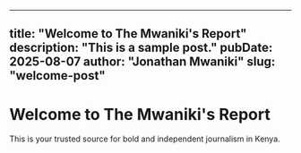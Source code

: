 
---
title: "Welcome to The Mwaniki's Report"
description: "This is a sample post."
pubDate: 2025-08-07
author: "Jonathan Mwaniki"
slug: "welcome-post"
---

# Welcome to The Mwaniki's Report

This is your trusted source for bold and independent journalism in Kenya.
